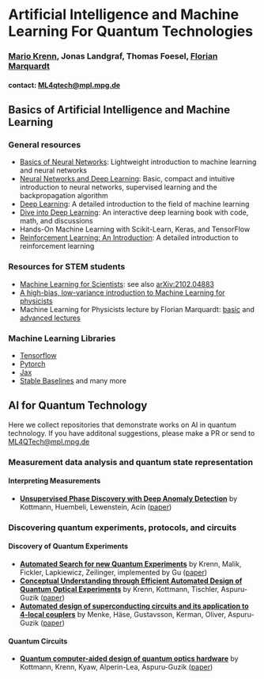 # Artificial Intelligence and Machine Learning For Quantum Technologies
### **[Mario Krenn](https://mpl.mpg.de/research-at-mpl/independent-research-groups/krenn-research-group/), Jonas Landgraf, Thomas Foesel, [Florian Marquardt](https://mpl.mpg.de/divisions/marquardt-division)**

#### contact: ML4qtech@mpl.mpg.de

## Basics of Artificial Intelligence and Machine Learning

### General resources
- [Basics of Neural Networks](https://www.dkriesel.com/en/science/neural_networks): Lightweight introduction to machine learning and neural networks
- [Neural Networks and Deep Learning](http://neuralnetworksanddeeplearning.com): Basic, compact and intuitive introduction to neural networks, supervised learning and the backpropagation algorithm
- [Deep Learning](https://www.deeplearningbook.org/): A detailed introduction to the field of machine learning
- [Dive into Deep Learning](https://d2l.ai/): An interactive deep learning book with code, math, and discussions
- Hands-On Machine Learning with Scikit-Learn, Keras, and TensorFlow
- [Reinforcement Learning: An Introduction](http://incompleteideas.net/book/the-book.html): A detailed introduction to reinforcement learning

### Resources for STEM students
- [Machine Learning for Scientists](https://ml-lectures.org): see also [arXiv:2102.04883](https://arxiv.org/abs/2102.04883)
- [A high-bias, low-variance introduction to Machine Learning for physicists](https://arxiv.org/abs/1803.08823)
- Machine Learning for Physicists lecture by Florian Marquardt: [basic](https://machine-learning-for-physicists.org/) and [advanced lectures](https://pad.gwdg.de/2021_AdvancedMachineLearningForScience)

### Machine Learning Libraries

- [Tensorflow](https://www.tensorflow.org/)
- [Pytorch](https://pytorch.org/)
- [Jax](https://github.com/google/jax)
- [Stable Baselines](https://stable-baselines.readthedocs.io)
and many more

## AI for Quantum Technology

Here we collect repositories that demonstrate works on AI in quantum technology. If you have additonal suggestions, please make a PR or send to [ML4QTech@mpl.mpg.de](ML4QTech@mpl.mpg.de)

### Measurement data analysis and quantum state representation
#### Interpreting Measurements

- [**Unsupervised Phase Discovery with Deep Anomaly Detection**](https://github.com/Qottmann/phase-discovery-anomaly-detection) by Kottmann, Huembeli, Lewenstein, Acín ([paper](https://journals.aps.org/prl/abstract/10.1103/PhysRevLett.125.170603))

### Discovering quantum experiments, protocols, and circuits

#### Discovery of Quantum Experiments
- [**Automated Search for new Quantum Experiments**](https://github.com/XuemeiGu/MelvinPython) by Krenn, Malik, Fickler, Lapkiewicz, Zeilinger, implemented by Gu ([paper](https://journals.aps.org/prl/abstract/10.1103/PhysRevLett.116.090405))
- [**Conceptual Understanding through Efficient Automated Design of Quantum Optical Experiments**](https://github.com/aspuru-guzik-group/Theseus) by Krenn, Kottmann, Tischler, Aspuru-Guzik ([paper](https://journals.aps.org/prx/abstract/10.1103/PhysRevX.11.031044))
- [**Automated design of superconducting circuits and its application to 4-local couplers**](https://github.com/aspuru-guzik-group/scilla) by Menke, Häse, Gustavsson, Kerman, Oliver, Aspuru-Guzik ([paper](https://www.nature.com/articles/s41534-021-00382-6))

#### Quantum Circuits
- [**Quantum computer-aided design of quantum optics hardware**](https://github.com/kottmanj/Photonic) by Kottmann, Krenn, Kyaw, Alperin-Lea, Aspuru-Guzik ([paper](https://iopscience.iop.org/article/10.1088/2058-9565/abfc94/meta))
